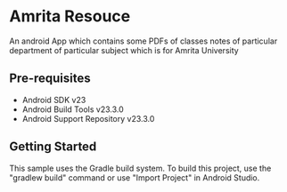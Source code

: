 Amrita Resouce
===================================

An android App which contains some PDFs of classes notes of particular department of particular subject which is for Amrita University

Pre-requisites
--------------

- Android SDK v23
- Android Build Tools v23.3.0
- Android Support Repository v23.3.0

Getting Started
---------------

This sample uses the Gradle build system. To build this project, use the
"gradlew build" command or use "Import Project" in Android Studio.
